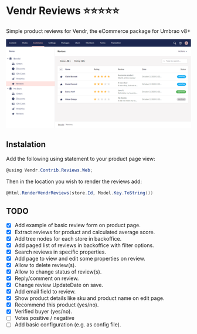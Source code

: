 # Vendr Reviews :star::star::star::star::star:

Simple product reviews for Vendr, the eCommerce package for Umbrao v8+

<img src="assets/screenshots/product-reviews-list.png" alt="" />

## Instalation

Add the following using statement to your product page view:

````csharp
@using Vendr.Contrib.Reviews.Web;
````

Then in the location you wish to render the reviews add:

```csharp
@Html.RenderVendrReviews(store.Id, Model.Key.ToString())
```

## TODO

- [x] Add example of basic review form on product page.
- [x] Extract reviews for product and calculated average score.
- [x] Add tree nodes for each store in backoffice.
- [x] Add paged list of reviews in backoffice with filter options.
- [x] Search reviews in specific properties.
- [x] Add page to view and edit some properties on review.
- [x] Allow to delete review(s).
- [x] Allow to change status of review(s).
- [x] Reply/comment on review.
- [x] Change review UpdateDate on save.
- [x] Add email field to review.
- [x] Show product details like sku and product name on edit page.
- [x] Recommend this product (yes/no).
- [x] Verified buyer (yes/no).
- [ ] Votes positive / negative
- [ ] Add basic configuration (e.g. as config file).
